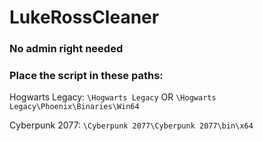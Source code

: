 # LukeRossCleaner
### No admin right needed

### Place the script in these paths:

Hogwarts Legacy:
`\Hogwarts Legacy`
OR
`\Hogwarts Legacy\Phoenix\Binaries\Win64`

Cyberpunk 2077:
`\Cyberpunk 2077\Cyberpunk 2077\bin\x64`

